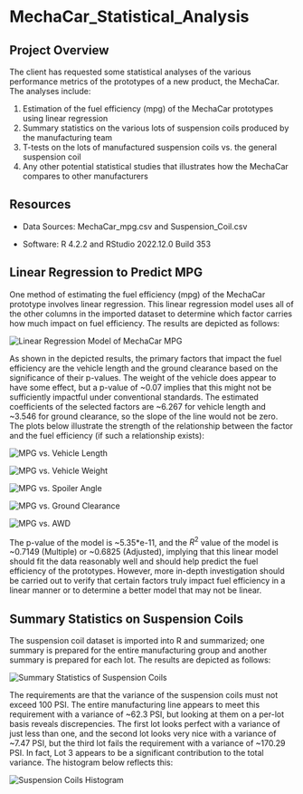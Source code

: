 # MechaCar_Statistical_Analysis

## Project Overview
The client has requested some statistical analyses of the various performance metrics of the prototypes of a new product, the MechaCar. The analyses include:

1. Estimation of the fuel efficiency (mpg) of the MechaCar prototypes using linear regression
2. Summary statistics on the various lots of suspension coils produced by the manufacturing team
3. T-tests on the lots of manufactured suspension coils vs. the general suspension coil
4. Any other potential statistical studies that illustrates how the MechaCar compares to other manufacturers

## Resources

- Data Sources: MechaCar_mpg.csv and Suspension_Coil.csv

- Software: R 4.2.2 and RStudio 2022.12.0 Build 353

## Linear Regression to Predict MPG
One method of estimating the fuel efficiency (mpg) of the MechaCar prototype involves linear regression. This linear regression model uses all of the other columns in the imported dataset to determine which factor carries how much impact on fuel efficiency. The results are depicted as follows:

![Linear Regression Model of MechaCar MPG](https://github.com/Owen-Wang1234/MechaCar_Statistical_Analysis/blob/main/linreg.png)

As shown in the depicted results, the primary factors that impact the fuel efficiency are the vehicle length and the ground clearance based on the significance of their p-values. The weight of the vehicle does appear to have some effect, but a p-value of ~0.07 implies that this might not be sufficiently impactful under conventional standards. The estimated coefficients of the selected factors are ~6.267 for vehicle length and ~3.546 for ground clearance, so the slope of the line would not be zero. The plots below illustrate the strength of the relationship between the factor and the fuel efficiency (if such a relationship exists):

![MPG vs. Vehicle Length](https://github.com/Owen-Wang1234/MechaCar_Statistical_Analysis/blob/main/plots/mpg_vs_ln.png)

![MPG vs. Vehicle Weight](https://github.com/Owen-Wang1234/MechaCar_Statistical_Analysis/blob/main/plots/mpg_vs_wt.png)

![MPG vs. Spoiler Angle](https://github.com/Owen-Wang1234/MechaCar_Statistical_Analysis/blob/main/plots/mpg_vs_ang.png)

![MPG vs. Ground Clearance](https://github.com/Owen-Wang1234/MechaCar_Statistical_Analysis/blob/main/plots/mpg_vs_clr.png)

![MPG vs. AWD](https://github.com/Owen-Wang1234/MechaCar_Statistical_Analysis/blob/main/plots/mpg_vs_awd.png)

The p-value of the model is ~5.35*e-11, and the $R^2$ value of the model is ~0.7149 (Multiple) or ~0.6825 (Adjusted), implying that this linear model should fit the data reasonably well and should help predict the fuel efficiency of the prototypes. However, more in-depth investigation should be carried out to verify that certain factors truly impact fuel efficiency in a linear manner or to determine a better model that may not be linear.

## Summary Statistics on Suspension Coils
The suspension coil dataset is imported into R and summarized; one summary is prepared for the entire manufacturing group and another summary is prepared for each lot. The results are depicted as follows:

![Summary Statistics of Suspension Coils](https://github.com/Owen-Wang1234/MechaCar_Statistical_Analysis/blob/main/summstats.png)

The requirements are that the variance of the suspension coils must not exceed 100 PSI. The entire manufacturing line appears to meet this requirement with a variance of ~62.3 PSI, but looking at them on a per-lot basis reveals discrepencies. The first lot looks perfect with a variance of just less than one, and the second lot looks very nice with a variance of ~7.47 PSI, but the third lot fails the requirement with a variance of ~170.29 PSI. In fact, Lot 3 appears to be a significant contribution to the total variance. The histogram below reflects this:

![Suspension Coils Histogram](https://github.com/Owen-Wang1234/MechaCar_Statistical_Analysis/blob/main/plots/psi_hist.png)
